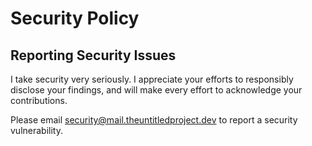 # Security Policy

## Reporting Security Issues

I take security very seriously. I appreciate your efforts to responsibly disclose your findings, and will make every effort to acknowledge your contributions.

Please email <security@mail.theuntitledproject.dev> to report a security vulnerability.
